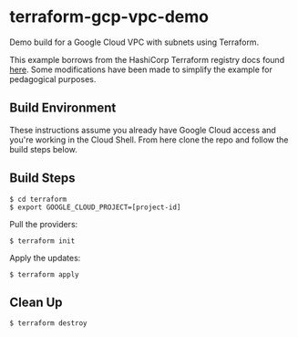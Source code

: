 # terraform-gcp-vpc-demo

Demo build for a Google Cloud VPC with subnets using Terraform.

This example borrows from the HashiCorp Terraform registry docs found [here](https://registry.terraform.io/providers/hashicorp/google/latest/docs/resources/compute_subnetwork).  Some modifications have been made to simplify the example for pedagogical purposes.

## Build Environment
These instructions assume you already have Google Cloud access and you're working in the Cloud Shell. From here clone the repo and follow the build steps below.

## Build Steps

```
$ cd terraform
$ export GOOGLE_CLOUD_PROJECT=[project-id]
```

Pull the providers:
```
$ terraform init
```

Apply the updates:
```
$ terraform apply
```

## Clean Up
```
$ terraform destroy
```

